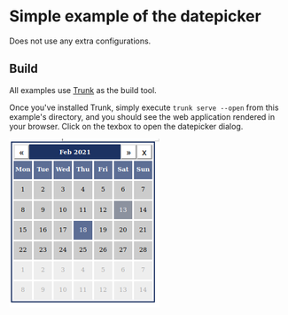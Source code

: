 # Simple example of the datepicker

Does not use any extra configurations.

## Build

All examples use [Trunk](https://github.com/thedodd/trunk) as the build tool.

Once you've installed Trunk, simply execute `trunk serve --open` from this example's directory, and you should see the web application rendered in your browser. Click on the texbox to open the datepicker dialog.

![Rendered example](day_picker_view.png)
